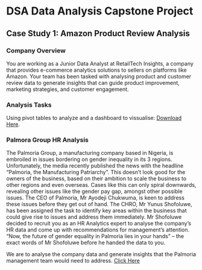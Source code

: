# DSA Data Analysis Capstone Project

## Case Study 1: Amazon Product Review Analysis

### Company Overview
You are working as a Junior Data Analyst at RetailTech Insights, a company that provides
e-commerce analytics solutions to sellers on platforms like Amazon. Your team has been
tasked with analysing product and customer review data to generate insights that can
guide product improvement, marketing strategies, and customer engagement.

### Analysis Tasks

Using pivot tables to analyze and a dashboard to vissualise: [Download Here](https://docs.google.com/spreadsheets/d/1rL3UZGy86H5PlwRFcNljf-ksL7Ac5O2M/edit?usp=sharing&ouid=104006538631170208157&rtpof=true&sd=true).

### Palmora Group HR Analysis

The Palmoria Group, a manufacturing company based in Nigeria, is embroiled in issues
bordering on gender inequality in its 3 regions. Unfortunately, the media recently
published the news with the headline “Palmoria, the Manufacturing Patriarchy”. This
doesn’t look good for the owners of the business, based on their ambition to scale the
business to other regions and even overseas. Cases like this can only spiral downwards,
revealing other issues like the gender pay gap, amongst other possible issues.
The CEO of Palmoria, Mr Ayodeji Chukwuma, is keen to address these issues before they
get out of hand. The CHRO, Mr Yunus Shofoluwe, has been assigned the task to identify
key areas within the business that could give rise to issues and address them immediately.
Mr Shofoluwe decided to recruit you as an HR Analytics expert to analyse the company’s
HR data and come up with recommendations for management’s attention. “Now, the
future of gender equality in Palmoria lies in your hands” – the exact words of Mr
Shofoluwe before he handed the data to you.

We are to analyse the company data and generate insights that the Palmoria management
team would need to address. [Click Here](https://drive.google.com/file/d/1QOPMsNhd6Z56XGuYfOe6FumsQpp1Kz1z/view?usp=sharing)

